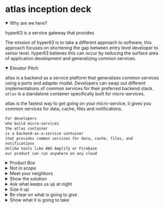 # atlas inception deck

<details open>
<summary>Why are we here?</summary>

hyper63 is a service gateway that provides

The mission of hyper63 is to take a different approach to software, this approach
focuses on shortening the gap between entry level developer to senior level. hyper63
believes this can occur by reducing the surface area of application development and
generalizing common services.

</details>

<details open>
<summary>Elevator Pitch</summary>

atlas is a backend as a service platform that generalizes common services using a
ports and adapter model. Developers can swap out different implementations of common
services for their preferred backend stack. `atlas` is a standalone container
specifically built for micro-services.

atlas is the fastest way to get going on your micro-service, it gives you common
services for data, cache, files and notifications.

```
For developers
who build micro-services
the atlas container
is a backend-as-a-service container
that provides common services for data, cache, files, and notifications
Unlike tools like AWS Amplify or Firebase
our product can run anywhere on any cloud
```

</details>

<details>
<summary>Product Box </summary>

</details>

<details>
<summary>Not in scope</summary>

What is not in scope for atlas in this release?

- no capability to connect to services sources outside of the service boundary
- no managed services for this release
- extensibility - micro v1 is focused on simplicity
- server-less - not in scope for this release just cloud-native

</details>

<details>
<summary>Meet your neighbors</summary>

What attributes do we need to make sure we account for to ship!

- Security

Must address access, the purpose of this micro-service is to run within a secured environment like a kubernetes environment or a vpc. API Keys will be need to be managed for dynamic runtime environments.

- Compliance

N/A for micro

- Support

Opensource support will be managed by a community board. Professional support services will be offered on an annual license bases.

</details>

<details>
<summary>Show the solution</summary>

![Highlevel Design](hubble-micro.png)

[Design Document](design/index.md)

</details>

<details>
<summary>Ask what keeps us up at night</summary>

What are the product risks?

- Small team
- Opensource and distributed
- Spaced implementation

</details>

<details>
<summary>Size it up</summary>

Do we have a 1, 3, 6 month project here? (rough guess)

From design to delivery the rough guess is we have a 3 month project scope:

- 1 month to get the initial implementation working
- 1 month to review and ratify design and implementation
- 1 month to test and iterate on feedback with current constraints

</details>

<details>
<summary>Be clear on what is going to give</summary>

In order to ship a viable project we must be clear on what is going to give, often times you can have all the things, you must make hard decisions on what can and cannot be accomplished within your constraints.

- Scope - flexible, but focus on keeping small
- Quality - all business rule code needs to be tested and reviewed
- Delivery Date - flexible to keep quality high
- Budget - strategic if justification for specialization then consider
- Ease of use - strategic and core of the value prop for customers
- Simplicity - strategic
- Detailed audits - volunteers based

</details>

<details>
<summary>Show what it is going to take</summary>

This is an opensource project and it will take all of the following competencies:

- Project manager
- UX Designer
- Developers
- Analyst
- Customer
- Tester

These competencies can happen over time and input and suggestions can occur via change requests and RFCs (Request for Change).

</details>
